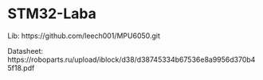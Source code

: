 # STM32-Laba
<p>Lib: https://github.com/leech001/MPU6050.git</p>
<p>Datasheet: https://roboparts.ru/upload/iblock/d38/d38745334b67536e8a9956d370b45f18.pdf</p>
